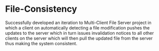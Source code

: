 # File-Consistency
Successfully developed an iteration to Multi-Client File Server project in which a client on automatically detecting a file modification pushes the updates to the server which in turn issues invalidation notices to all other clients on the server which will then pull the updated file from the server thus making the system consistent.

